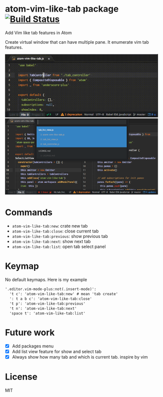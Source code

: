 # atom-vim-like-tab package [![Build Status](https://travis-ci.org/Kesin11/atom-vim-like-tab.svg?branch=master)](https://travis-ci.org/Kesin11/atom-vim-like-tab)

Add Vim like tab features in Atom

Create virtual window that can have multiple pane.
It enumerate vim tab features.

![atom-vim-like-tab.gif](https://raw.githubusercontent.com/Kesin11/atom-vim-like-tab/images/images/atom-vim-like-tab.gif)
![tab_list_view.png](https://raw.githubusercontent.com/Kesin11/atom-vim-like-tab/images/images/tab_list_view.png)

# Commands
- `atom-vim-like-tab:new`: crate new tab
- `atom-vim-like-tab:close`: close current tab
- `atom-vim-like-tab:previous`: show previous tab
- `atom-vim-like-tab:next`: show next tab
- `atom-vim-like-tab:list`: open tab select panel

# Keymap

No default keymaps.
Here is my example

```
'.editor.vim-mode-plus:not(.insert-mode)':
  't c': 'atom-vim-like-tab:new' # mean 'tab create'
  ': t a b c': 'atom-vim-like-tab:close'
  't p': 'atom-vim-like-tab:previous'
  't n': 'atom-vim-like-tab:next'
  'space t': 'atom-vim-like-tab:list'
```

# Future work
- [x] Add packages menu
- [x] Add list view feature for show and select tab
- [x] Always show how many tab and which is current tab. inspire by vim

# License
MIT
